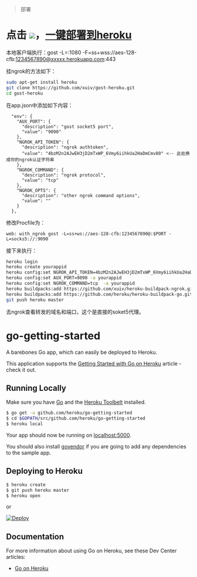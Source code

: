 > 部署
# 点击 [![](https://www.herokucdn.com/deploy/button.png)](https://heroku.com/deploy?template=https://github.com/xuiv/gost-heroku)，[一键部署到heroku](https://heroku.com/deploy?template=https://github.com/xuiv/gost-heroku)

本地客户端执行：gost -L=:1080 -F=ss+wss://aes-128-cfb:1234567890@xxxxx.herokuapp.com:443

挂ngrok的方法如下：
```sh
sudo apt-get install heroku
git clone https://github.com/xuiv/gost-heroku.git
cd gost-heroku
```
在app.json中添加如下内容：
```
  "env": {
    "AUX_PORT": {
      "description": "gost socket5 port",
      "value": "9090"
    },    
    "NGROK_API_TOKEN": {
      "description": "ngrok authtoken",
      "value": "4bzM2n2AJwEH3jD2mTxWP_6Vmy6iihkUa2HaDmCmv80" <-- 此处换成你的ngrok认证字符串
    },    
    "NGROK_COMMAND": {
      "description": "ngrok protocol",
      "value": "tcp"
    },
    "NGROK_OPTS": {
      "description": "other ngrok command options",
      "value": ""
    }
  },
```
修改Procfile为：
```
web: with_ngrok gost -L=ss+ws://aes-128-cfb:1234567890@:$PORT -L=socks5://:9090
```
接下来执行：
```sh
heroku login
heroku create yourappid
heroku config:set NGROK_API_TOKEN=4bzM2n2AJwEH3jD2mTxWP_6Vmy6iihkUa2HaDmCmv80 -a yourappid
heroku config:set AUX_PORT=9090 -a yourappid
heroku config:set NGROK_COMMAND=tcp  -a yourappid
heroku buildpacks:add https://github.com/xuiv/heroku-buildpack-ngrok.git -a yourappid
heroku buildpacks:add https://github.com/heroku/heroku-buildpack-go.git -a yourappid
git push heroku master
```
去ngrok查看转发的域名和端口，这个是直接的soket5代理。

# go-getting-started

A barebones Go app, which can easily be deployed to Heroku.

This application supports the [Getting Started with Go on Heroku](https://devcenter.heroku.com/articles/getting-started-with-go) article - check it out.

## Running Locally

Make sure you have [Go](http://golang.org/doc/install) and the [Heroku Toolbelt](https://toolbelt.heroku.com/) installed.

```sh
$ go get -u github.com/heroku/go-getting-started
$ cd $GOPATH/src/github.com/heroku/go-getting-started
$ heroku local
```

Your app should now be running on [localhost:5000](http://localhost:5000/).

You should also install [govendor](https://github.com/kardianos/govendor) if you are going to add any dependencies to the sample app.

## Deploying to Heroku

```sh
$ heroku create
$ git push heroku master
$ heroku open
```

or

[![Deploy](https://www.herokucdn.com/deploy/button.png)](https://heroku.com/deploy)


## Documentation

For more information about using Go on Heroku, see these Dev Center articles:

- [Go on Heroku](https://devcenter.heroku.com/categories/go)
